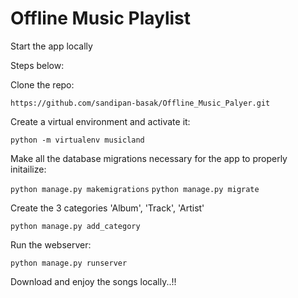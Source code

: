 # Offline Music Playlist

Start the app locally

Steps below:

Clone the repo:

`https://github.com/sandipan-basak/Offline_Music_Palyer.git`

Create a virtual environment and activate it: 

`python -m virtualenv musicland`

Make all the database migrations necessary for the app to properly initailize:

`python manage.py makemigrations`
`python manage.py migrate`

Create the 3 categories 'Album', 'Track', 'Artist'

`python manage.py add_category`

Run the webserver:

`python manage.py runserver`

Download and enjoy the songs locally..!!

